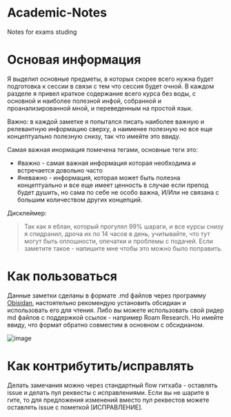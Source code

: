 # Academic-Notes
Notes for exams studing 

# Основая информация

Я выделил основные предметы, в которых скорее всего нужна будет подготовка к сессии в связи с тем что сессия будет очной. В каждом разделе я привел краткое содержание всего курса без воды, с основной и наиболее полезной инфой, собранной и проанализированной мной, и переведенным на простой язык.

Важно: в каждой заметке я попытался писать наиболее важную и релевантную информацию сверху, а наименее полезную но все еще концептуально полезную снизу, так что имейте это ввиду.

Самая важная инормация помечена тегами, основные теги это:
- #важно - самая важная информация которая необходима и встречается довольно часто 
- #неважно - информация, которая может быть полезна концептуально и все еще имеет ценность в случае если препод будет душить, но сама по себе не особо важна, И/Или не связана с большим количеством других концепций.

Дисклеймер: 

> Так как я еблан, который прогулял 99% шараги, и все курсы снизу я спидранил, дроча их по 14 часов в день, учитывайте, что тут могут быть оплошности, опечатки и проблемы с подачей. Если заметите такое - напишите мне чтобы это можно было поправить.

# Как пользоваться
Данные заметки сделаны в формате .md файлов через программу [Obisidan](https://obsidian.md/), настоятельно рекомендую установить обсидиан и использовать его для чтения. 
Либо вы можете использовать свой ридер md файлов с поддержкой ссылок - например Roam Research. Но имейте ввиду, что формат обратно совместим в основном с обсидианом.

![image](https://user-images.githubusercontent.com/46647517/143686772-4c62ec70-6951-4994-9ffc-8ea61c2be84c.png)


# Как контрибутить/исправлять
Делать замечания можно через стандартный flow гитхаба - оставлять issue и делать пул реквесты с исправлениями. Если вы не шарите в гите, то для предложения изменений вместо 
пул реквестов можете оставлять issue с пометкой [ИСПРАВЛЕНИЕ].
